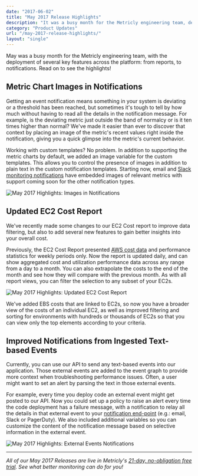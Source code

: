 ```yaml
---
date: "2017-06-02"
title: "May 2017 Release Highlights"
description: "It was a busy month for the Metricly engineering team, deploying key features across the platform from reports to notifications. Read on to see what's new!"
category: "Product Updates"
url: "/may-2017-release-highlights/"
layout: "single"
---
```

May was a busy month for the Metricly engineering team, with the deployment of several key features across the platform: from reports, to notifications. Read on to see the highlights!

Metric Chart Images in Notifications
------------------------------------

Getting an event notification means something in your system is deviating or a threshold has been reached, but sometimes it's tough to tell by how much without having to read all the details in the notification message. For example, is the deviating metric just outside the band of normalcy or is it ten times higher than normal? We've made it easier than ever to discover that context by placing an image of the metric's recent values right inside the notification, giving you a quick glimpse into the metric's current behavior.

Working with custom templates? No problem. In addition to supporting the metric charts by default, we added an image variable for the custom templates. This allows you to control the presence of images in addition to plain text in the custom notification templates. Starting now, email and [Slack monitoring notifications](https://docs.metricly.com/alerts-notifications/notifications/notifications-slack/) have embedded images of relevant metrics with support coming soon for the other notification types.

![May 2017 Highlights: Images in Notifications](https://s3-us-west-2.amazonaws.com/com-netuitive-app-usw2-public/wp-content/uploads/2017/07/Images-in-Notifications.png)

Updated EC2 Cost Report
-----------------------

We've recently made some changes to our EC2 Cost report to improve data filtering, but also to add several new features to gain better insights into your overall cost.

Previously, the EC2 Cost Report presented [AWS cost data](/demystify-your-ec2-cost-analysis) and performance statistics for weekly periods only. Now the report is updated daily, and can show aggregated cost and utilization performance data across any range from a day to a month. You can also extrapolate the costs to the end of the month and see how they will compare with the previous month. As with all report views, you can filter the selection to any subset of your EC2s.

![May 2017 Highlights: Updated EC2 Cost Report](https://s3-us-west-2.amazonaws.com/com-netuitive-app-usw2-public/wp-content/uploads/2017/07/Updated-EC2-Cost-Report.png)

We've added EBS costs that are linked to EC2s, so now you have a broader view of the costs of an individual EC2, as well as improved filtering and sorting for environments with hundreds or thousands of EC2s so that you can view only the top elements according to your criteria.

Improved Notifications from Ingested Text-based Events
------------------------------------------------------

Currently, you can use our API to send any text-based events into our application. Those external events are added to the event graph to provide more context when troubleshooting performance issues. Often, a user might want to set an alert by parsing the text in those external events.

For example, every time you deploy code an external event might get posted to our API. Now you could set up a policy to raise an alert every time the code deployment has a failure message, with a notification to relay all the details in that external event to your [notification end-point](/metricly-pagerduty-monitoring-alarms/) (e.g.: email, Slack or PagerDuty). We also included additional variables so you can customize the content of the notification message based on selective information in the external event.

![May 2017 Highlights: External Events Notifications](https://s3-us-west-2.amazonaws.com/com-netuitive-app-usw2-public/wp-content/uploads/2017/07/External-Events-Notifications-1024x598.png)

* * * * *

*All of our May 2017 Releases are live in Metricly's* [*21-day, no-obligation free trial*](/signup)*. See what better monitoring can do for you!*
